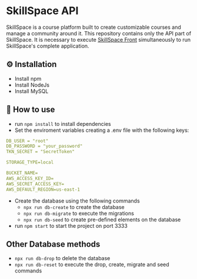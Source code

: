 # SkillSpace API

SkillSpace is a course platform built to create customizable courses and manage a community around it. 
This repository contains only the API part of SkillSpace. It is necessary to execute [SkillSpace Front](https://github.com/andremacedopv/skill-space-front) simultaneously to run SkillSpace's complete application.

## ⚙️ Installation
- Install npm
- Install NodeJs
- Install MySQL

## 🚀 How to use

- run `npm install` to install dependencies
- Set the enviroment variables creating a .env file with the following keys:

```yaml
DB_USER = "root"
DB_PASSWORD = "your_password"
TKN_SECRET = "SecretToken"

STORAGE_TYPE=local

BUCKET_NAME=
AWS_ACCESS_KEY_ID=
AWS_SECRET_ACCESS_KEY=
AWS_DEFAULT_REGION=us-east-1
```
- Create the database using the following commands
  - `npx run db-create` to create the database
  - `npx run db-migrate` to execute the migrations
  - `npx run db-seed` to create pre-defined elements on the database
- run `npm start` to start the project on port 3333

## Other Database methods
- `npx run db-drop` to delete the database
- `npx run db-reset` to execute the drop, create, migrate and seed commands
